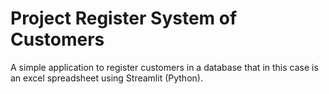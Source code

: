 # Project Register System of Customers

A simple application to register customers in a database that in this case is an excel spreadsheet using Streamlit (Python).
